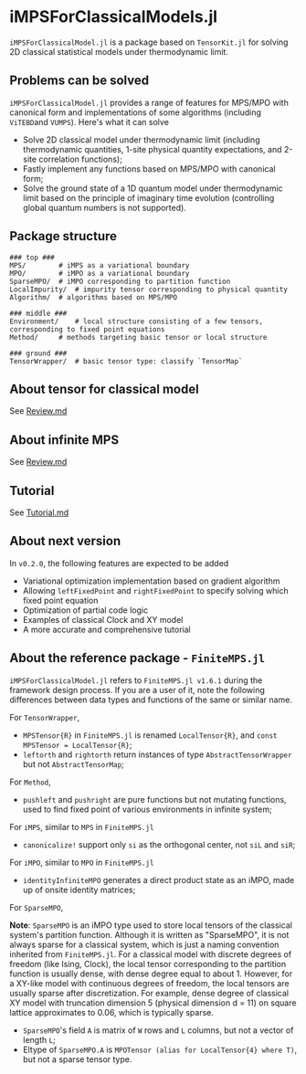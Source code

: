 # iMPSForClassicalModels.jl

`iMPSForClassicalModel.jl` is a package based on `TensorKit.jl` for solving 2D classical statistical models under thermodynamic limit.

## Problems can be solved

`iMPSForClassicalModel.jl` provides a range of features for MPS/MPO with canonical form and implementations of some algorithms (including `ViTEBD`and `VUMPS`). Here's what it can solve

* Solve 2D classical model under thermodynamic limit (including thermodynamic quantities, 1-site physical quantity expectations, and 2-site correlation functions);
* Fastly implement any functions based on MPS/MPO with canonical form;
* Solve the ground state of a 1D quantum model under thermodynamic limit based on the principle of imaginary time evolution (controlling global quantum numbers is not supported).

## Package structure

```
### top ###
MPS/		# iMPS as a variational boundary
MPO/		# iMPO as a variational boundary
SparseMPO/	# iMPO corresponding to partition function
LocalImpurity/	# impurity tensor corresponding to physical quantity
Algorithm/	# algorithms based on MPS/MPO

### middle ###
Environment/	# local structure consisting of a few tensors, corresponding to fixed point equations
Method/		# methods targeting basic tensor or local structure

### ground ###
TensorWrapper/	# basic tensor type: classify `TensorMap`
```

## About tensor for classical model

See [Review.md](docs/Review.md)

## About infinite MPS

See [Review.md](docs/Review.md)

## Tutorial

See [Tutorial.md](docs/Tutorial.md)

## About next version

In `v0.2.0`, the following features are expected to be added

- Variational optimization implementation based on gradient algorithm
- Allowing `leftFixedPoint` and `rightFixedPoint` to specify solving which fixed point equation
- Optimization of partial code logic
- Examples of classical Clock and XY model
- A more accurate and comprehensive tutorial

## About the reference package - `FiniteMPS.jl`

`iMPSForClassicalModel.jl` refers to `FiniteMPS.jl v1.6.1` during the framework design process. If you are a user of it, note the following differences between data types and functions of the same or similar name.

For `TensorWrapper`,

- `MPSTensor{R}` in `FiniteMPS.jl` is renamed  `LocalTensor{R}`, and `const MPSTensor = LocalTensor{R}`;
- `leftorth` and `rightorth` return instances of type `AbstractTensorWrapper` but not `AbstractTensorMap`;

For `Method`,

- `pushleft` and `pushright` are pure functions but not mutating functions, used to find fixed point of various environments in infinite system;

For `iMPS`, similar to `MPS` in `FiniteMPS.jl`

- `canonicalize!` support only `si` as the orthogonal center, not `siL` and `siR`;

For `iMPO`, similar to `MPO` in `FiniteMPS.jl`

- `identityInfiniteMPO` generates a direct product state as an iMPO, made up of onsite identity matrices;

For `SparseMPO`,

**Note**: `SparseMPO` is an iMPO type used to store local tensors of the classical system's partition function. Although it is written as "SparseMPO", it is not always sparse for a classical system, which is just a naming convention inherited from `FiniteMPS.jl`. For a classical model with discrete degrees of freedom (like Ising, Clock), the local tensor corresponding to the partition function is usually dense, with dense degree equal to about 1. However, for a XY-like model with continuous degrees of freedom, the local tensors are usually sparse after discretization. For example, dense degree of classical XY model with truncation dimension 5 (physical dimension d = 11) on square lattice approximates to 0.06, which is typically sparse.

- `SparseMPO`'s field `A` is matrix of `W` rows and `L` columns, but not a vector of length `L`;
- Eltype of `SparseMPO.A` is `MPOTensor (alias for LocalTensor{4} where T)`, but not a sparse tensor type.
